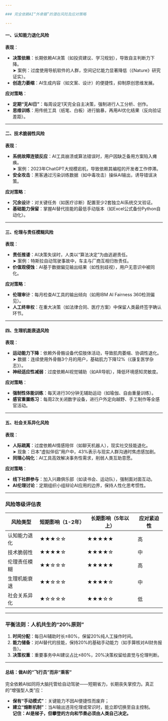 ```yaml
---

### 完全依赖AI“外骨骼”的潜在风险及应对策略

---
```


#### **一、认知能力退化风险**  
**表现**：  
- **决策依赖**：长期依赖AI决策（如投资建议、学习规划），导致自主判断力下降。  
  ➤ 案例：过度使用导航软件的人群，空间记忆能力显著降低（《Nature》研究证实）。  
- **创造力萎缩**：AI生成内容（如文案、设计）的便捷性，抑制原创思维发展。  

**应对策略**：  
- **定期“无AI日”**：每周设定1天完全自主决策，强制进行人工分析、创作。  
- **思维训练**：用传统工具（纸笔、白板）进行脑暴，再用AI优化结果（反向验证差距）。  

---

#### **二、技术脆弱性风险**  
**表现**：  
- **系统故障连锁反应**：AI工具崩溃或算法错误时，用户因缺乏备用方案陷入瘫痪。  
  ➤ 案例：2023年ChatGPT大规模宕机，导致依赖其编程的开发者工作停滞。  
- **安全攻击**：黑客通过污染训练数据（如中毒攻击）操纵AI输出，诱导错误决策。  

**应对策略**：  
- **冗余设计**：对关键任务（如医疗诊断）配置至少2套独立AI系统交叉验证。  
- **基础能力保留**：掌握AI替代技能的最低手动版本（如Excel公式备份Python自动化）。  

---

#### **三、伦理与责任模糊风险**  
**表现**：  
- **责任推诿**：AI决策失误时，人类以“算法决定”为由逃避责任。  
  ➤ 案例：特斯拉自动驾驶事故中，车主与厂商互相归咎责任。  
- **价值观侵蚀**：AI基于数据偏见输出结果（如性别歧视），用户无意识中被同化。  

**应对策略**：  
- **伦理审计**：每月检查AI工具的输出倾向（如用IBM AI Fairness 360检测偏见）。  
- **人工终审权**：在重大决策（如法律合同、医疗方案）中保留人类最终签字确认环节。  

---

#### **四、生理机能衰退风险**  
**表现**：  
- **运动能力下降**：依赖外骨骼设备代偿肢体活动，导致肌肉萎缩、协调性退化。  
  ➤ 数据：连续使用外骨骼3个月的用户，基础肌力下降12%（《康复医学杂志》）。  
- **神经适应性减弱**：过度依赖AI视觉辅助（如AR导航），降低环境感知灵敏度。  

**应对策略**：  
- **强制性体能训练**：每天进行30分钟无辅助运动（如瑜伽、自由重量训练）。  
- **感官重置练习**：每周2次关闭数字设备，进行户外定向越野、手工制作等全感官活动。  

---

#### **五、社会关系异化风险**  
**表现**：  
- **人际疏离**：过度依赖AI情感陪伴（如聊天机器人），现实社交技能退化。  
  ➤ 现象：日本“虚拟伴侣”用户中，43%表示与现实人群沟通时焦虑感加剧。  
- **同理心钝化**：AI工具高效解决事务性需求，削弱人类互助意愿。  

**应对策略**：  
- **线下社群参与**：加入兴趣俱乐部（如读书会、运动队），强制面对面互动。  
- **AI伦理讨论**：定期组织小组辩论AI应用的边界，保持人性化思考惯性。  

---

### **风险等级评估表**  
| 风险类型         | 短期影响（1-2年） | 长期影响（5年以上） | 应对紧迫性 |  
|------------------|------------------|--------------------|------------|  
| 认知能力退化     | ★★★☆☆            | ★★★★★              | 高         |  
| 技术脆弱性       | ★★★★☆            | ★★★★☆              | 中         |  
| 伦理责任模糊     | ★★☆☆☆            | ★★★★★              | 高         |  
| 生理机能衰退     | ★★☆☆☆            | ★★★★☆              | 中         |  
| 社会关系异化     | ★☆☆☆☆            | ★★★☆☆              | 低         |  

---

### **平衡法则：人机共生的“20%原则”**  
1. **时间分配**：每日AI辅助时长≤80%，保留20%纯人工操作时间。  
2. **能力储备**：对AI替代的技能，保持20%的基础手动能力（如手算核对AI财务报告）。  
3. **决策权重**：重要事务中AI建议占比≤80%，20%决策权留给直觉与伦理判断。  

---

#### **总结：做AI的“飞行员”而非“乘客”**  
完全依赖AI如同将大脑托管给自动驾驶——短期省力，长期丧失掌控力。真正的“增强型人类”应：  
- **保有“手动模式”**：关键能力不因AI便捷性而废弃；  
- **建立“熔断机制”**：当AI输出违背伦理或常识时，能立即切换至自主控制。  
**记住：AI是梯子，但攀登的方向和节奏必须由人类自己决定。**